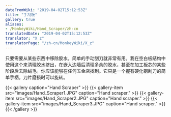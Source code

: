 ```yaml
---
dateFromWiki: "2019-04-02T15:12:53Z"
title: "手刮板"
gallery: true
aliases:
- /MonkeyWiki/Hand_Scraper/zh-cn
translatedDate: "2019-04-02T15:12:53Z"
translator: "X z"
translatorPage: "/zh-cn/MonkeyWiki/X_z"
---
```

只要需要从某些东西中移除胶水，简单的手动刮刀就非常有用。我在空白板结构中使用这个来清理胶水挤出，在嵌入边墙后清理多余的胶水，甚至在加工板芯的某些阶段后去除绒毛。你应该能够在任何五金店找到。它只是一个握有硬化钢刮刀的简单手柄。刀片磨损时可以旋转。

{{< gallery  caption="Hand Scraper" >}}
{{< gallery-item src="images/Hand_Scraper1.JPG" caption="Hand scraper." >}}
{{< gallery-item src="images/Hand_Scraper2.JPG" caption="Hand scraper." >}}
{{< gallery-item src="images/Hand_Scraper3.JPG" caption="Hand scraper." >}}
{{< /gallery >}}





